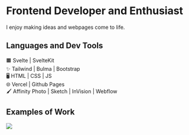 # Frontend Developer and Enthusiast
I enjoy making ideas and webpages come to life.

## Languages and Dev Tools
🟧 Svelte | SvelteKit <br />
✨ Tailwind | Bulma | Bootstrap <br />
🖥️ HTML | CSS | JS <br />
🌐 Vercel | Github Pages <br />
🖌 Affinity Photo | Sketch | InVision | Webflow <br />

## Examples of Work
<a href="https://github.com/Crystal701/razors-ecommerce">
  <img src="https://github.com/Crystal701/Crystal701/blob/main/razors-compressed.webm" style="min-width:500px; max-width:800px;" >
</a>
